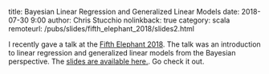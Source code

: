 title: Bayesian Linear Regression and Generalized Linear Models
date: 2018-07-30 9:00
author: Chris Stucchio
nolinkback: true
category: scala
remoteurl: /pubs/slides/fifth_elephant_2018/slides2.html

I recently gave a talk at the [Fifth Elephant 2018](https://fifthelephant.in/2018/). The talk was an introduction to linear regression and generalized linear models from the Bayesian perspective. The [slides are available here.](/pubs/slides/fifth_elephant_2018/slides2.html). Go check it out.
